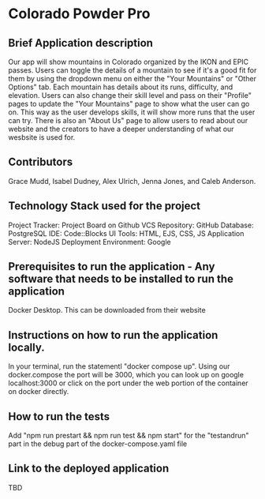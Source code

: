 # Colorado Powder Pro

## Brief Application description
Our app will show mountains in Colorado organized by the IKON and EPIC passes. Users can toggle the details of a mountain to see if it's a good fit for them by using the dropdown menu on either the "Your Mountains" or "Other Options" tab. Each mountain has details about its runs, difficulty, and elevation. Users can also change their skill level and pass on their "Profile" pages to update the "Your Mountains" page to show what the user can go on. This way as the user develops skills, it will show more runs that the user can try. There is also an "About Us" page to allow users to read about our website and the creators to have a deeper understanding of what our wesbsite is used for. 

## Contributors
Grace Mudd, Isabel Dudney, Alex Ulrich, Jenna Jones, and Caleb Anderson.

## Technology Stack used for the project
Project Tracker: Project Board on Github
VCS Repository: GitHub
Database: PostgreSQL
IDE: Code::Blocks
UI Tools: HTML, EJS, CSS, JS
Application Server: NodeJS
Deployment Environment: Google 

## Prerequisites to run the application - Any software that needs to be installed to run the application
Docker Desktop. This can be downloaded from their website 

## Instructions on how to run the application locally.
In your terminal, run the statementl "docker compose up". Using our docker.compose the port will be 3000, which you can look up on google localhost:3000 or click on the port under the web portion of the container on docker directly.

## How to run the tests
Add "npm run prestart && npm run test && npm start" for the "testandrun" part in the debug part of the docker-compose.yaml file

## Link to the deployed application
TBD
